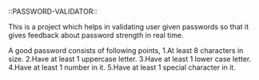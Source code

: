 ::PASSWORD-VALIDATOR::

This is a project which helps in validating user given passwords so that it gives feedback 
about password strength in real time.

A good password consists of following points,
1.At least 8 characters in size.
2.Have at least 1 uppercase letter.
3.Have at least 1 lower case letter.
4.Have at least 1 number in it.
5.Have at least 1 special character in it.


